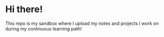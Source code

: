 # Hi there!

This repo is my sandbox where I upload my notes and projects I work on during my continuous learning path!
